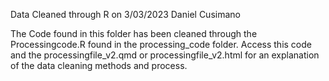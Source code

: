 
Data Cleaned through R on 3/03/2023
Daniel Cusimano

The Code found in this folder has been cleaned through the Processingcode.R found in the processing_code folder. Access this code and the processingfile_v2.qmd or processingfile_v2.html for an explanation of the data cleaning methods and process. 